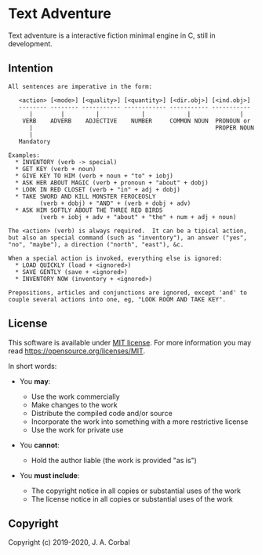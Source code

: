 Text Adventure
==============

Text adventure is a interactive fiction minimal engine in C, still in development.


Intention
---------

    All sentences are imperative in the form:

       <action> [<mode>] [<quality>] [<quantity>] [<dir.obj>] [<ind.obj>]
       -------- -------- ----------- ------------ ----------- -----------
          |        |         |            |            |              |
        VERB    ADVERB    ADJECTIVE    NUMBER     COMMON NOUN  PRONOUN or
          |                                                    PROPER NOUN
          |
       Mandatory

    Examples:
      * INVENTORY (verb -> special)
      * GET KEY (verb + noun)
      * GIVE KEY TO HIM (verb + noun + "to" + iobj)
      * ASK HER ABOUT MAGIC (verb + pronoun + "about" + dobj)
      * LOOK IN RED CLOSET (verb + "in" + adj + dobj)
      * TAKE SWORD AND KILL MONSTER FEROCEOSLY
             (verb + dobj) + "AND" + (verb + dobj + adv)
      * ASK HIM SOFTLY ABOUT THE THREE RED BIRDS
             (verb + iobj + adv + "about" + "the" + num + adj + noun)

    The <action> (verb) is always required.  It can be a tipical action,
    but also an special command (such as "inventory"), an answer ("yes",
    "no", "maybe"), a direction ("north", "east"), &c.

    When a special action is invoked, everything else is ignored:
      * LOAD QUICKLY (load + <ignored>)
      * SAVE GENTLY (save + <ignored>)
      * INVENTORY NOW (inventory + <ignored>)

    Prepositions, articles and conjunctions are ignored, except 'and' to
    couple several actions into one, eg, "LOOK ROOM AND TAKE KEY".


License
-------

This software is available under [MIT license](LICENSE).  For more
information you may read <https://opensource.org/licenses/MIT>.

In short words:

  * You **may**:

    - Use the work commercially
    - Make changes to the work
    - Distribute the compiled code and/or source
    - Incorporate the work into something with a more restrictive license
    - Use the work for private use

  * You **cannot**:

    - Hold the author liable (the work is provided "as is")

  * You **must include**:

    - The copyright notice in all copies or substantial uses of the work
    - The license notice in all copies or substantial uses of the work


Copyright
---------

Copyright (c) 2019-2020, J. A. Corbal
